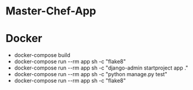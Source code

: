 # Master-Chef-App

# Docker 
- docker-compose build
- docker-compose run --rm app sh -c "flake8"
- docker-compose run --rm app sh -c "django-admin startproject app ."
- docker-compose run --rm app sh -c "python manage.py test"
- docker-compose run --rm app sh -c "flake8"